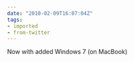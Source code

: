 ```yaml
---
date: "2010-02-09T16:07:04Z"
tags:
- imported
- from-twitter
---
```

Now with added Windows 7 \(on MacBook\)
